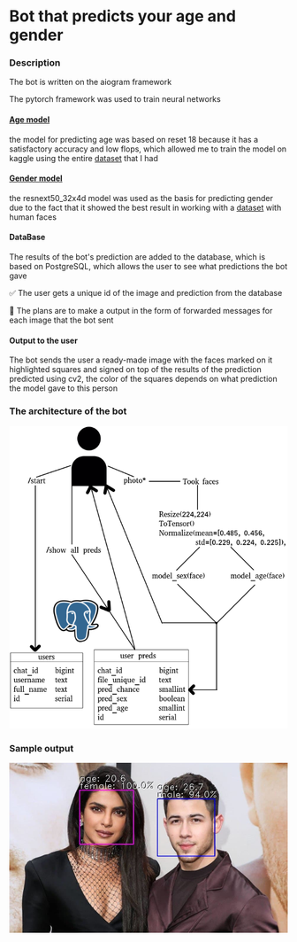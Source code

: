 # Bot that predicts your age and gender
### Description
The bot is written on the aiogram framework

The pytorch framework was used to train neural networks

#### [Age model](https://www.kaggle.com/windmen/fork-of-notebookef8dca9ec7-2850bf)
the model for predicting age was based on reset 18 because it has a satisfactory accuracy and low flops, which allowed me to train the model on kaggle using the entire [dataset](https://www.kaggle.com/windmen/age-predict) that I had

#### [Gender model](https://www.kaggle.com/windmen/notebook0e2a24ac21)
the resnext50_32x4d model was used as the basis for predicting gender due to the fact that it showed the best result in working with a [dataset](https://www.kaggle.com/windmen/ntechlab2) with human faces

#### DataBase
The results of the bot's prediction are added to the database, which is based on PostgreSQL, which allows the user to see what predictions the bot
gave

:white_check_mark: The user gets a unique id of the image and prediction from the database

:black_square_button: The plans are to make a output in the form of forwarded messages for each image that the bot sent

#### Output to the user
The bot sends the user a ready-made image with the faces marked on it highlighted squares and signed on top of the results of the prediction predicted using cv2, the color of the squares depends on what prediction the model gave to this person

### The architecture of the bot
![Alt-текст](https://github.com/Windmen05/gender_age_bot/blob/master/for_Readme/architecture.png "architecture")

### Sample output
![Alt-текст](https://github.com/Windmen05/gender_age_bot/blob/master/for_Readme/bot_ansver "bot_ansver")
